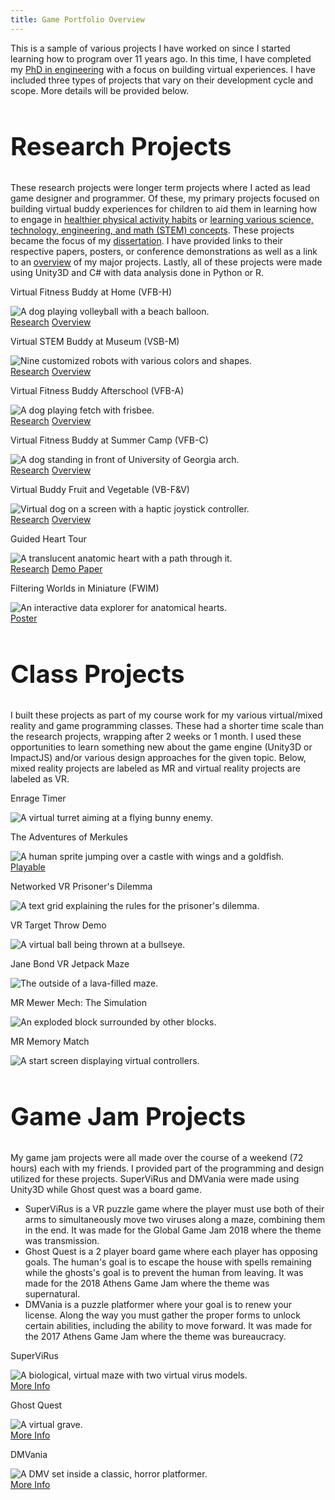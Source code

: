 ```yaml
---
title: Game Portfolio Overview
---
```


<style>
h2 {
  font-size:2.5rem !important;
}
</style>

This is a sample of various projects I have worked on since I started learning how to program over 11 years ago. In this time, I have completed my [PhD in engineering](https://www.proquest.com/dissertations-theses/design-field-implementation-virtual-buddy-based/docview/2917424271/se-2?accountid=14537) with a focus on building virtual experiences. I have included three types of projects that vary on their development cycle and scope. More details will be provided below.

<!-- <h2 id="research-projects" class="portfolio-header">Research Projects</h2> -->
<span id="research-projects" class="portfolio-header">

## Research Projects

</span>
<p>These research projects were longer term projects where I acted as lead game designer and programmer. Of these, my primary projects focused on building virtual buddy experiences for children to aid them in learning how to engage in <a class="no-bg" href="vb-overview#virtual-fitness-buddy-at-home">healthier physical activity habits</a> or <a class="no-bg" href="vb-overview#virtual-stem-buddy-at-museum">learning various science, technology, engineering, and math (STEM) concepts</a>. These projects became the focus of my <a href="https://www.proquest.com/dissertations-theses/design-field-implementation-virtual-buddy-based/docview/2917424271/se-2?accountid=14537">dissertation</a>. I have provided links to their respective papers, posters, or conference demonstrations as well as a link to an <a class="no-bg" href="vb-overview">overview</a> of my major projects. Lastly, all of these projects were made using Unity3D and C# with data analysis done in Python or R.</p>
<div id="Research_Projects" class="responsive-image-grid"> <!-- Research Projects Grid -->
    <div class="grid-item"> <!-- VFB-H -->
        <!-- TODO: Page link once setup -->
        <!-- TODO: early how to play video??? -->
        <p class="grid-header-txt">Virtual Fitness Buddy at Home (VFB-H)</p> <!-- header element overrides some formatting -->
        <img class="grid-img" 
            src="vfbH_volleyball2_example.png"
            alt="A dog playing volleyball with a beach balloon."
            title="Virtual Fitness Buddy at Home (VFB-H)"
        >
        <div class="link-grid"> <!-- VFB-H Link Grid -->
            <a class="grid-link-item" 
                href="https://www.proquest.com/dissertations-theses/design-field-implementation-virtual-buddy-based/docview/2917424271/se-2?accountid=14537">
                Research</a>
            <a class="grid-link-item" 
                href="vb-overview#virtual-fitness-buddy-at-home">
                Overview</a>
        </div> <!-- End VFB-H Link Grid -->
    </div> <!-- End VFB-H -->
    <div class="grid-item"> <!-- VSB-M -->
        <!-- TODO: lever hero video? -->
        <p class="grid-header-txt">Virtual STEM Buddy at Museum (VSB-M)</p>
        <img class="grid-img" 
            src="vsb_buddies.png"
            alt="Nine customized robots with various colors and shapes."
            title="Virtual STEM Buddy at Museum (VSB-M)"
        >
        <div class="link-grid"> <!-- VSB-M Link Grid -->
            <a class="grid-link-item" 
                href="https://wevr.adalsimeone.me/2019/WEVR2019_Ball.pdf">
                Research</a>
            <a class="grid-link-item" 
                href="vb-overview#virtual-stem-buddy-at-museum">
                Overview</a>
            <!-- <a class="grid-link-item"
                href="vsb"> -->
                <!-- href="vsb.md"> -->
                <!-- More Info</a> --> <!-- TODO: why border?? -->
            <!-- <a class="grid-link-item"
                href="https://wevr.adalsimeone.me/2019/WEVR2019_Ball.pdf">
                Video</a> --> <!-- TODO: -->
        </div> <!-- End VSB-M Link Grid -->
    </div> <!-- End VSB-M -->
    <div class="grid-item"> <!-- VFB-A -->
        <!-- TODO: Page link once setup -->
        <!-- TODO: slingshot testing video -->
        <p class="grid-header-txt">Virtual Fitness Buddy Afterschool (VFB-A)</p>
        <img class="grid-img"
            src="vfbH_frisbee3.png"
            alt="A dog playing fetch with frisbee."
            title="Virtual Fitness Buddy Afterschool (VFB-A)"
        >
        <div class="link-grid"> <!-- VFB-A Link Grid -->
            <a class="grid-link-item" 
                href="https://pmc.ncbi.nlm.nih.gov/articles/PMC9016571/">
                Research</a>
                <a class="grid-link-item" 
                href="vb-overview#virtual-fitness-buddy-afterschool">
                Overview</a>
            <!-- <a class="grid-link-item" 
                href="https://pmc.ncbi.nlm.nih.gov/articles/PMC9016571/">
                Video</a> --> <!-- TODO: -->
        </div> <!-- End VFB-A Link Grid -->
    </div> <!-- End VFB-A -->
    <div class="grid-item"> <!-- VFB-C -->
        <!-- TODO: Page link once setup -->
        <p class="grid-header-txt">Virtual Fitness Buddy at Summer Camp (VFB-C)</p>
        <img class="grid-img"
            src="vfbC_buddy_forGrid.png"
            alt="A dog standing in front of University of Georgia arch."
            title="Virtual Fitness Buddy at Summer Camp (VFB-C)"
        >
        <div class="link-grid"> <!-- VFB-C Link Grid -->
            <a class="grid-link-item" 
                href="https://pmc.ncbi.nlm.nih.gov/articles/PMC6566098/">
                Research</a>
            <a class="grid-link-item" 
                href="vb-overview#virtual-fitness-buddy-summer-camp">
                Overview</a>
        </div> <!-- End VFB-C Link Grid -->
    </div> <!-- End VFB-C -->
    <div class="grid-item"> <!-- VB-F&V -->
        <!-- TODO: Page link once setup -->
        <!-- TODO: have a proof of concept video on youtube -->
        <p class="grid-header-txt">Virtual Buddy Fruit and Vegetable (VB-F&V)</p>
        <img class="grid-img"
            src="vbFV_interface_modified4.png"
            alt="Virtual dog on a screen with a haptic joystick controller."
            title="Virtual Buddy Fruit and Vegetable (VB-F&V)"
        >
        <div class="link-grid"> <!-- VB-F&V Link Grid -->
            <a class="grid-link-item" 
                href="https://www.researchgate.net/profile/Sun-Joo-Grace-Ahn/publication/281627304_Using_Virtual_Pets_to_Increase_Fruit_and_Vegetable_Consumption_in_Children_A_Technology-Assisted_Social_Cognitive_Theory_Approach/links/55f092ca08aef559dc46d679/Using-Virtual-Pets-to-Increase-Fruit-and-Vegetable-Consumption-in-Children-A-Technology-Assisted-Social-Cognitive-Theory-Approach.pdf">
                Research</a>
            <a class="grid-link-item" 
                href="vb-overview#virtual-buddy-fruit-and-vegetable-summer-camp">
                Overview</a>
            <!-- <a class="grid-link-item" 
                href="https://www.researchgate.net/profile/Sun-Joo-Grace-Ahn/publication/281627304_Using_Virtual_Pets_to_Increase_Fruit_and_Vegetable_Consumption_in_Children_A_Technology-Assisted_Social_Cognitive_Theory_Approach/links/55f092ca08aef559dc46d679/Using-Virtual-Pets-to-Increase-Fruit-and-Vegetable-Consumption-in-Children-A-Technology-Assisted-Social-Cognitive-Theory-Approach.pdf">
                Video</a> --> <!-- TODO: name for this, it's a proof of concept, also link -->
        </div> <!-- End VB-F&V Link Grid -->
    </div> <!-- End VB-F&V -->
    <div class="grid-item"> <!-- Heart Tour -->
        <!-- TODO: Page link once setup -->
        <!-- TODO: has video -->
        <p class="grid-header-txt">Guided Heart Tour</p>
        <img class="grid-img"
            src="heart_heartTranslucent-rail2.png"
            alt="A translucent anatomic heart with a path through it."
            title="Guided Heart Tour"
        >
        <div class="link-grid"> <!-- Heart Tour Link Grid -->
            <a class="grid-link-item" 
                href="https://wevr.adalsimeone.me/2016/WEVR2016_Ball.pdf">
                Research</a>
            <a class="grid-link-item" 
                href="https://www.researchgate.net/profile/Kyle-Johnsen-2/publication/304781751_First-Person_VR_Design_for_Cardiac_Anatomy_Education/links/577a74b908ae355e74f06b7e/First-Person-VR-Design-for-Cardiac-Anatomy-Education.pdf">
                Demo Paper</a>
            <!-- <a class="grid-link-item" 
                href="https://wevr.adalsimeone.me/2016/WEVR2016_Ball.pdf">
                Video</a> --> <!-- TODO: -->
        </div> <!-- End Heart Tour Grid -->
    </div> <!-- End Heart Tour -->
    <div class="grid-item"> <!-- fWIM -->
        <!-- TODO: Page link once setup -->
        <!-- TODO: analysis tool -->
        <!-- TODO: has video both online and local in desktop website: 2017 3DUI Data Analytics Cat -->
        <p class="grid-header-txt">Filtering Worlds in Miniature (FWIM)</p>
        <img class="grid-img"
            src="fWIM_singleRed.png"
            alt="An interactive data explorer for anatomical hearts."
            title="Filtering Worlds in Miniature (FWIM)"
        >
        <div class="link-grid"> <!-- fWIM Link Grid -->
            <a class="grid-link-item" 
                href="https://dl.acm.org/doi/abs/10.1145/3131277.3134353">
                Poster</a>
            <!-- <a class="grid-link-item" 
                href="https://dl.acm.org/doi/abs/10.1145/3131277.3134353">
                Video</a> --> <!-- TODO: -->
        </div> <!-- End fWIM Link Grid -->
    </div> <!-- End fWIM -->
</div> <!-- End Research Projects Grid -->

<!-- <h2 id="class-projects" class="portfolio-header">Class Projects</h2> -->
<span id="class-projects" class="portfolio-header">

## Class Projects

</span>
<p>I built these projects as part of my course work for my various virtual/mixed reality and game programming classes. These had a shorter time scale than the research projects, wrapping after 2 weeks or 1 month. I used these opportunities to learn something new about the game engine (Unity3D or ImpactJS) and/or various design approaches for the given topic. Below, mixed reality projects are labeled as MR and virtual reality projects are labeled as VR. <!-- TODO: put art notice (especially for Enrage Timer) --></p>
<div class="responsive-image-grid"> <!-- Class Projects Grid -->
    <div class="grid-item"> <!-- Enrage Timer -->
        <!-- TODO: modify video and link video -->
        <!-- TODO: Spring 2015 Final: Enrage Timer -->
        <p class="grid-header-txt">Enrage Timer</p>
        <img class="grid-img"
            src="enrage_turret2.png"
            alt="A virtual turret aiming at a flying bunny enemy."
            title="Enrage Timer"
        >
        <!-- <div class="link-grid"> Enrage Timer Link Grid TODO:
            <a class="grid-link-item" 
                href="https://pmc.ncbi.nlm.nih.gov/articles/PMC6566098/">
                Video</a>
        </div> --> <!-- Enrage Timer Link Grid -->
    </div> <!-- End Enrage Timer -->
    <div class="grid-item"> <!-- Merkules -->
        <!-- TODO: link github playable demo here -->
        <!-- TODO: make video? -->
        <!-- TODO: Spring 2015 Project 4: The Adventures of Merkules -->
        <p class="grid-header-txt">The Adventures of Merkules</p>
        <img class="grid-img"
            src="merkules_start.png"
            alt="A human sprite jumping over a castle with wings and a goldfish."
            title="The Adventures of Merkules"
        >
        <div class="link-grid"> <!-- Merkules Link Grid -->
            <a class="grid-link-item" 
                href="https://faruhcon.github.io/Project2b/">
                Playable</a> <!-- TODO: Demo</a> -->
        </div> <!-- Merkules Link Grid -->
    </div> <!-- End Merkules -->
    <div class="grid-item"> <!-- Prisoner's Dilemma -->
        <!-- TODO: Keep? -->
        <!-- TODO: modify video and link video -->
        <!-- TODO: Fall 2016 VR Project 2: Prisoner's Dilemma -->
        <p class="grid-header-txt">Networked VR Prisoner's Dilemma</p>
        <img class="grid-img"
            src="prisonersDilemma_outcomeChart.png"
            alt="A text grid explaining the rules for the prisoner's dilemma."
            title="Networked VR Prisoner's Dilemma"
        >
        <!-- <div class="link-grid"> Prisoner's Dilemma Link Grid TODO:
            <a class="grid-link-item" 
                href="https://faruhcon.github.io/Project2b/">
                Video</a>
        </div> --> <!-- Prisoner's Dilemma Link Grid -->
    </div> <!-- End Prisoner's Dilemma -->
    <div class="grid-item"> <!-- VR Target Throw Demo -->
        <!-- TODO: Keep? -->
        <!-- TODO: modify video and link video -->
        <!-- TODO: Fall 2016 VR Project 1: Target Demo -->
        <p class="grid-header-txt">VR Target Throw Demo</p>
        <img class="grid-img"
            src="target_throw.png"
            alt="A virtual ball being thrown at a bullseye."
            title="VR Target Throw Demo"
        >
        <!-- <div class="link-grid"> VR Target Throw Link Grid TODO: 
            <a class="grid-link-item" 
                href="https://faruhcon.github.io/Project2b/">
                Video</a>
        </div> --> <!-- VR Target Throw Demo Link Grid -->
    </div> <!-- End VR Target Throw Demo -->
    <div class="grid-item"> <!-- Jetpack Maze -->
        <!-- TODO: pick and modify video and link video -->
        <!-- TODO: see pc pictures folder for alternatives -->
        <!-- TODO: Spring 2014 VR Final: Jane Bond Jetpack Maze -->
        <p class="grid-header-txt">Jane Bond VR Jetpack Maze</p>
        <img class="grid-img"
            src="janeBond_outside.png"
            alt="The outside of a lava-filled maze."
            title="Jane Bond Jetpack Maze"
        >
        <!-- <div class="link-grid"> Jetpack Maze Link Grid TODO:
            <a class="grid-link-item" 
                href="https://faruhcon.github.io/Project2b/">
                Video</a>
        </div> --> <!-- Jetpack Maze Link Grid -->
    </div> <!-- End Jetpack Maze -->
    <div class="grid-item"> <!-- MM: The Simulation -->
        <!-- TODO: modify video and link video -->
        <!-- TODO: where project repo? -->
        <!-- TODO: Spring 2014 VR Project 4: Mewer Mech-->
        <p class="grid-header-txt">MR Mewer Mech: The Simulation</p>
        <img class="grid-img"
            src="mech_mixedReality_explode4b.png"
            alt="An exploded block surrounded by other blocks."
            title="Mewer Mech: The Simulation"
        >
        <!-- <div class="link-grid"> MM: The Simulation Link Grid TODO:
            <a class="grid-link-item" 
                href="https://faruhcon.github.io/Project2b/">
                Video</a>
        </div> --> <!-- MM: The Simulation Link Grid -->
    </div> <!-- End MM: The Simulation -->
    <div class="grid-item"> <!-- MR Memory Match -->
        <!-- TODO: modify video and link video -->
        <!-- TODO: where project repo? -->
        <!-- TODO: Spring 2014 VR Project 3: Memory Match -->
        <p class="grid-header-txt">MR Memory Match</p>
        <img class="grid-img"
            src="memMatch_mixedReality_start.png"
            alt="A start screen displaying virtual controllers."
            title="MR Memory Match"
        >
        <!-- <div class="link-grid"> MR Memory Match Link Grid TODO:
            <a class="grid-link-item" 
                href="https://faruhcon.github.io/Project2b/">
                Video</a>
        </div> --><!-- MR Memory Match Link Grid -->
    </div> <!-- End MR Memory Match -->
</div> <!-- End Class Projects Grid -->

<!-- <h2 id="game-jam-projects" class="portfolio-header">Game Jam Projects</h2> -->
<span id="game-jam-projects" class="portfolio-header">

## Game Jam Projects

</span>
<p>My game jam projects were all made over the course of a weekend (72 hours) each with my friends. I provided part of the programming and design utilized for these projects. SuperViRus and DMVania were made using Unity3D while Ghost quest was a board game.</p>
<ul>
    <li>SuperViRus is a VR puzzle game where the player must use both of their arms to simultaneously move two viruses along a maze, combining them in the end. It was made for the Global Game Jam 2018 where the theme was transmission.</li>
    <li>Ghost Quest is a 2 player board game where each player has opposing goals. The human's goal is to escape the house with spells remaining while the ghosts's goal is to prevent the human from leaving. It was made for the 2018 Athens Game Jam where the theme was supernatural.</li>
    <li>DMVania is a puzzle platformer where your goal is to renew your license. Along the way you must gather the proper forms to unlock certain abilities, including the ability to move forward. It was made for the 2017 Athens Game Jam where the theme was bureaucracy.</li>
</ul>
<div class="responsive-image-grid"> <!-- Game Jam Projects Grid -->
    <div class="grid-item"> <!-- SuperViRus -->
        <!-- TODO: upload video? found some on pc in web desktop folder -->
        <!-- TODO: link video -->
        <p class="grid-header-txt">SuperViRus</p> <!-- 2018 Global Game Jam: SuperViRus -->
        <img class="grid-img"
            src="supervrus_lev2-trim.png"
            alt="A biological, virtual maze with two virtual virus models."
            title="SuperViRus"
        >
        <div class="link-grid"> <!-- SuperViRus Link Grid -->
            <a class="grid-link-item" 
                href="https://v3.globalgamejam.org/2018/games/supervirus">
                <!-- Global Game Jam</a> -->
                More Info</a> <!-- TODO: or Product or something else? -->
        </div> <!-- SuperViRus Link Grid -->
    </div> <!-- End SuperViRus -->
    <div class="grid-item"> <!-- Ghost Quest -->
        <!-- TODO: keep? -->
        <p class="grid-header-txt">Ghost Quest</p> <!-- 2018 Athens Game Jam: Ghost Quest -->
        <img class="grid-img"
            src="ghost_boardGame.png"
            alt="A virtual grave."
            title="Ghost Quest"
        >
        <div class="link-grid"> <!-- Ghost Quest Link Grid -->
            <a class="grid-link-item" 
                href="https://gamedevbrook.itch.io/ghost-quest">
                <!-- itch.io</a> -->
                More Info</a> <!-- TODO: or Product or something else? -->
        </div> <!-- Ghost Quest Link Grid -->
    </div> <!-- End Ghost Quest -->
    <div class="grid-item"> <!-- DMVania -->
        <!-- TODO: make video? or find one -->
        <p class="grid-header-txt">DMVania</p> <!-- 2017 Athens Game Jam: DMVania -->
        <img class="grid-img"
            src="dmvania_scream.png"
            alt="A DMV set inside a classic, horror platformer."
            title="DMVania"
        >
        <div class="link-grid"> <!-- DMVania Link Grid -->
            <a class="grid-link-item" 
                href="https://gamedevbrook.itch.io/dmvania">
                <!-- itch.io</a> -->
                More Info</a> <!-- TODO: or Product or something else? -->
        </div> <!-- DMVania Link Grid -->
    </div> <!-- End DMVania -->
</div> <!-- End Game Jam Projects Grid -->

<!-- TODO: add this website down here as maybe an other tab?
TODO: also update skills and things to reflect this -->

<!-- TODO: put below in css and update:
.link-list {
  display: flex; /* Arrange list items in a single line */
  justify-content: center; /* Center-align the list */
  gap: 8px; /* Add space between links */
  list-style: none; /* Remove default bullets */
  padding: 0; /* Remove default padding */
  margin-top: 8px; /* Add some space above the list */
}

.link-list li {
  display: inline-flex; /* Ensure links adjust to content width */
}

.link-list a {
  display: inline-block; /* Allow padding and width adjustments */
  padding: 8px 12px; /* Add padding around the text */
  background-color: #f0f0f0; /* Background for the link */
  border: 1px solid #ddd; /* Border for the link */
  border-radius: 4px; /* Rounded corners for the link */
  text-decoration: none; /* Remove underline from the link */
  color: #333; /* Text color */
  transition: background-color 0.3s ease; /* Smooth hover effect */
}

.link-list a:hover {
  background-color: #e0e0e0; /* Change background on hover */
  color: #000; /* Change text color on hover */
}
-->